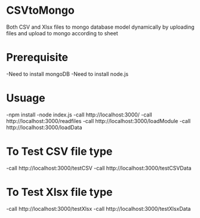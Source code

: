 # CSVtoMongo

Both CSV and Xlsx files to mongo database model dynamically by uploading files and upload to mongo according to sheet

# Prerequisite

-Need to install mongoDB
-Need to install node.js

# Usuage

-npm install
-node index.js
-call http://localhost:3000/
-call http://localhost:3000/readfiles
-call http://localhost:3000/loadModule
-call http://localhost:3000/loadData

# To Test CSV file type

-call http://localhost:3000/testCSV
-call http://localhost:3000/testCSVData

# To Test Xlsx file type

-call http://localhost:3000/testXlsx
-call http://localhost:3000/testXlsxData
